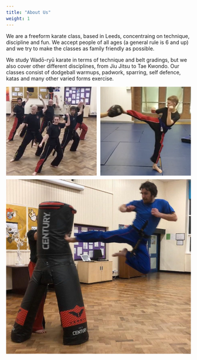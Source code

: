 ```yaml
---
title: "About Us"
weight: 1
---
```

We are a freeform karate class, based in Leeds, concentraing on technique, discipline and fun. We accept people of all ages (a general rule is 6 and up) and we try to make the classes as family friendly as possible.

We study Wadō-ryū karate in terms of technique and belt gradings, but we also cover other different disciplines, from Jiu Jitsu to Tae Kwondo. Our classes consist of dodgeball warmups, padwork, sparring, self defence, katas and many other varied forms exercise.

<div style="gap: 10px; display: flex; flex-wrap: wrap; flex-direction: row; height: auto; width: 100%;">
<div style="min-width: 200px; flex: 1;width: auto;">
<img style="object-fit: cover; width: 100%; height: 100%" src="images/Image1.png"/>
</div>
<div style="min-width: 200px; flex: 1;width: auto;">
<img style="object-fit: cover; width: 100%; height: 100%" src="images/Image2.png"/>
</div>
<div style="min-width: 200px; flex: 1;width: auto;">
<img style="object-fit: cover; width: 100%; height: 100%" src="images/Image3.jpeg"/>
</div>
</div>
